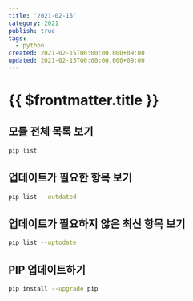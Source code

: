 ```yaml
---
title: '2021-02-15'
category: 2021
publish: true
tags:
  - python
created: 2021-02-15T00:00:00.000+09:00
updated: 2021-02-15T00:00:00.000+09:00
---
```


# {{ $frontmatter.title }}

## 모듈 전체 목록 보기

```bash
pip list
```

## 업데이트가 필요한 항목 보기

```bash
pip list --outdated
```

## 업데이트가 필요하지 않은 최신 항목 보기

```bash
pip list --uptodate
```

## PIP 업데이트하기

```bash
pip install --upgrade pip
```
